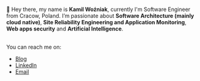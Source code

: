 <br>
👋 Hey there, my name is <b>Kamil Woźniak</b>, currently I'm Software Engineer from Cracow, Poland. I’m passionate about <b>Software Architecture (mainly cloud native)</b>, <b>Site Reliability Engineering and Application Monitoring</b>, <b>Web apps security</b> and <b>Artificial Intelligence</b>.

<br>

    
<br>

You can reach me on:
<ul>
    <li><a href="https://blog.kamilwozniak.com/">Blog</a></li>
    <li><a href="https://www.linkedin.com/in/kamilwozniak/">LinkedIn</a></li>
    <li><a href="mailto:info@kamilwozniak.com">Email</a></li>
</ul>
